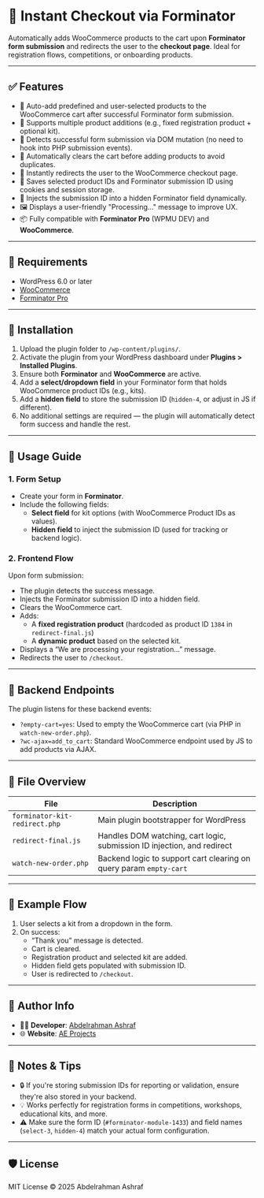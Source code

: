 # 🧾 Instant Checkout via Forminator

Automatically adds WooCommerce products to the cart upon **Forminator form submission** and redirects the user to the **checkout page**. Ideal for registration flows, competitions, or onboarding products.

---

## ✅ Features

- 🔄 Auto-add predefined and user-selected products to the WooCommerce cart after successful Forminator form submission.
- 🛒 Supports multiple product additions (e.g., fixed registration product + optional kit).
- 🧠 Detects successful form submission via DOM mutation (no need to hook into PHP submission events).
- 🧼 Automatically clears the cart before adding products to avoid duplicates.
- 🚀 Instantly redirects the user to the WooCommerce checkout page.
- 💾 Saves selected product IDs and Forminator submission ID using cookies and session storage.
- 🎯 Injects the submission ID into a hidden Forminator field dynamically.
- 🖼 Displays a user-friendly "Processing..." message to improve UX.
- 📦 Fully compatible with **Forminator Pro** (WPMU DEV) and **WooCommerce**.

---

## 📌 Requirements

- WordPress 6.0 or later
- [WooCommerce](https://woocommerce.com/)
- [Forminator Pro](https://wpmudev.com/project/forminator-pro/)

---

## 🔧 Installation

1. Upload the plugin folder to `/wp-content/plugins/`.
2. Activate the plugin from your WordPress dashboard under **Plugins > Installed Plugins**.
3. Ensure both **Forminator** and **WooCommerce** are active.
4. Add a **select/dropdown field** in your Forminator form that holds WooCommerce product IDs (e.g., kits).
5. Add a **hidden field** to store the submission ID (`hidden-4`, or adjust in JS if different).
6. No additional settings are required — the plugin will automatically detect form success and handle the rest.

---

## 📘 Usage Guide

### 1. Form Setup

- Create your form in **Forminator**.
- Include the following fields:
  - **Select field** for kit options (with WooCommerce Product IDs as values).
  - **Hidden field** to inject the submission ID (used for tracking or backend logic).

### 2. Frontend Flow

Upon form submission:
- The plugin detects the success message.
- Injects the Forminator submission ID into a hidden field.
- Clears the WooCommerce cart.
- Adds:
  - A **fixed registration product** (hardcoded as product ID `1384` in `redirect-final.js`)
  - A **dynamic product** based on the selected kit.
- Displays a “We are processing your registration…” message.
- Redirects the user to `/checkout`.

---

## 🔐 Backend Endpoints

The plugin listens for these backend events:

- `?empty-cart=yes`: Used to empty the WooCommerce cart (via PHP in `watch-new-order.php`).
- `?wc-ajax=add_to_cart`: Standard WooCommerce endpoint used by JS to add products via AJAX.

---

## 🧩 File Overview

| File | Description |
|------|-------------|
| `forminator-kit-redirect.php` | Main plugin bootstrapper for WordPress |
| `redirect-final.js` | Handles DOM watching, cart logic, submission ID injection, and redirect |
| `watch-new-order.php` | Backend logic to support cart clearing on query param `empty-cart` |

---

## 📸 Example Flow

1. User selects a kit from a dropdown in the form.
2. On success:
   - “Thank you” message is detected.
   - Cart is cleared.
   - Registration product and selected kit are added.
   - Hidden field gets populated with submission ID.
   - User is redirected to `/checkout`.

---

## 🔗 Author Info

- 🧑‍💻 **Developer**: [Abdelrahman Ashraf](https://www.linkedin.com/in/abdelrahman-ashraf-elassy/)
- 🌐 **Website**: [AE Projects](https://aeprojects.org/)

---

## 🧠 Notes & Tips

- 🔒 If you're storing submission IDs for reporting or validation, ensure they're also stored in your backend.
- 💡 Works perfectly for registration forms in competitions, workshops, educational kits, and more.
- ⚠️ Make sure the form ID (`#forminator-module-1433`) and field names (`select-3`, `hidden-4`) match your actual form configuration.

---

## 🛡 License

MIT License © 2025 Abdelrahman Ashraf
